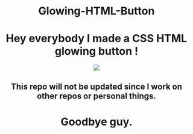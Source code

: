 <div align="center">
  <h1> Glowing-HTML-Button</h1>
  <h1>Hey everybody I made a CSS HTML glowing button !</h1>
  <img src="https://github.com/independent-coder/Glowing-HTML-Button/assets/127637860/9b1be638-1d5f-42b9-a5fb-19fe8a331301"</img>
  <h2>This repo will not be updated since I work on other repos or personal things.</h2>
  <h1>Goodbye guy.</h1>
</div>
